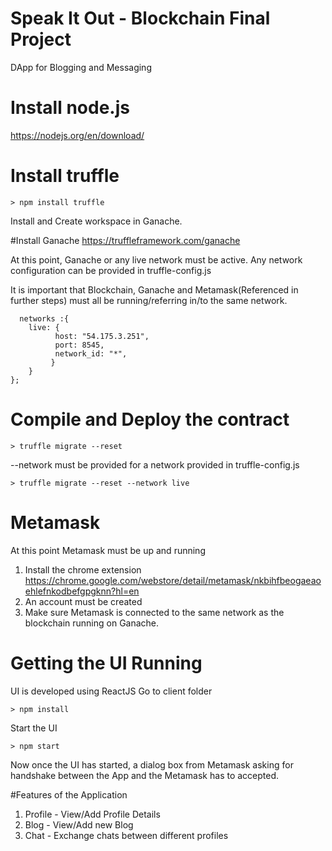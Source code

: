 
# Speak It Out - Blockchain Final Project

DApp for Blogging and Messaging


# Install node.js
https://nodejs.org/en/download/


# Install truffle
```
> npm install truffle
```

Install and Create workspace in Ganache.  

#Install Ganache
https://truffleframework.com/ganache

At this point, Ganache or any live network must be active.
Any network configuration can be provided in truffle-config.js

It is important that Blockchain, Ganache and Metamask(Referenced in further steps) must all be running/referring in/to the same network.

```
  networks :{
    live: {
          host: "54.175.3.251",    
          port: 8545,            
          network_id: "*",       
         }
    }
};
```
# Compile and Deploy the contract

```
> truffle migrate --reset
```

--network must be provided for a network provided in truffle-config.js
```
> truffle migrate --reset --network live
```
# Metamask

At this point Metamask must be up and running
1. Install the chrome extension
 https://chrome.google.com/webstore/detail/metamask/nkbihfbeogaeaoehlefnkodbefgpgknn?hl=en
2. An account must be created
3. Make sure Metamask is connected to the same network as the blockchain running on Ganache.

# Getting the UI Running

UI is developed using ReactJS
Go to client folder
```
> npm install
```
Start the UI
```
> npm start
```

Now once the UI has started, a dialog box from Metamask asking for handshake between the App and the Metamask has to accepted.

#Features of the Application

1. Profile - View/Add Profile Details
2. Blog - View/Add new Blog
3. Chat - Exchange chats between different profiles



